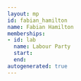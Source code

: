 ```yaml
---
layout: mp
id: fabian_hamilton
name: Fabian Hamilton
memberships:
- id: lab
  name: Labour Party
  start: 
  end: 
autogenerated: true
---
```

